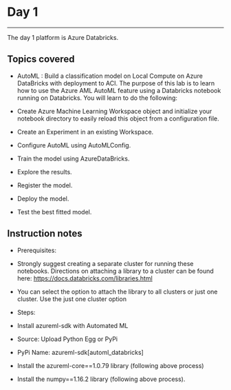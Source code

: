 # Day 1
---

The day 1 platform is Azure Databricks.

Topics covered
---
* AutoML : Build a classification model on Local Compute on Azure DataBricks with deployment to ACI.
  The purpose of this lab is to learn how to use the Azure AML AutoML feature using a Databricks notebook running on Databricks. You will learn to do the following:

*   Create Azure Machine Learning Workspace object and initialize your notebook directory to easily reload this object from a configuration file.
*   Create an Experiment in an existing Workspace.
*   Configure AutoML using AutoMLConfig.
*   Train the model using AzureDataBricks.
*   Explore the results.
*   Register the model.
*   Deploy the model.
*   Test the best fitted model.


Instruction notes
---
*    Prerequisites: 
*    Strongly suggest creating a separate cluster for running these notebooks. Directions on attaching a library to a cluster can be found here:
    https://docs.databricks.com/libraries.html

*   You can select the option to attach the library to all clusters or just one cluster. Use the just one cluster option
*   Steps:
*   Install azureml-sdk with Automated ML
*   Source: Upload Python Egg or PyPi
*   PyPi Name: azureml-sdk[automl_databricks]
*   Install the azureml-core==1.0.79 library (following above process)
*   Install the numpy==1.16.2 library (following above process).
